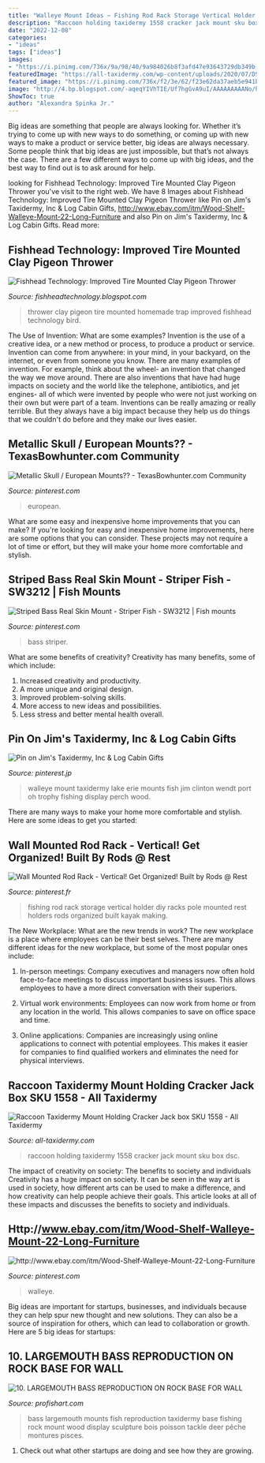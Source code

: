```yaml
---
title: "Walleye Mount Ideas ~ Fishing Rod Rack Storage Vertical Holder Diy Racks Pole Mounted Rest Holders Rods Organized Built Kayak Making"
description: "Raccoon holding taxidermy 1558 cracker jack mount sku box dsc"
date: "2022-12-08"
categories:
- "ideas"
tags: ["ideas"]
images:
- "https://i.pinimg.com/736x/9a/98/40/9a984026b8f3afd47e93643729db349b--european-mount-discussion.jpg"
featuredImage: "https://all-taxidermy.com/wp-content/uploads/2020/07/DSC_6369.jpg"
featured_image: "https://i.pinimg.com/736x/f2/3e/62/f23e62da37aeb5e941b6da556e77dad6.jpg"
image: "http://4.bp.blogspot.com/-aqeqYIVhTIE/Uf7hgGvA9uI/AAAAAAAAANo/hCgO7sCJj24/s1600/IMG_0609.JPG"
ShowToc: true
author: "Alexandra Spinka Jr."
---
```



Big ideas are something that people are always looking for. Whether it’s trying to come up with new ways to do something, or coming up with new ways to make a product or service better, big ideas are always necessary. Some people think that big ideas are just impossible, but that’s not always the case. There are a few different ways to come up with big ideas, and the best way to find out is to ask around for help.

	

		
looking for Fishhead Technology: Improved Tire Mounted Clay Pigeon Thrower you've visit to the right web. We have 8 Images about Fishhead Technology: Improved Tire Mounted Clay Pigeon Thrower like Pin on Jim&#039;s Taxidermy, Inc &amp; Log Cabin Gifts, http://www.ebay.com/itm/Wood-Shelf-Walleye-Mount-22-Long-Furniture and also Pin on Jim&#039;s Taxidermy, Inc &amp; Log Cabin Gifts. Read more:
		
    
## Fishhead Technology: Improved Tire Mounted Clay Pigeon Thrower

<img loading=lazy src="http://4.bp.blogspot.com/-aqeqYIVhTIE/Uf7hgGvA9uI/AAAAAAAAANo/hCgO7sCJj24/s1600/IMG_0609.JPG" onerror="this.onerror=null;this.src='https://tse3.mm.bing.net/th?id=OIP.cZf87WwvYkYHNIeAtZIFKAHaFj&amp;pid=15.1';" alt="Fishhead Technology: Improved Tire Mounted Clay Pigeon Thrower">

_Source: fishheadtechnology.blogspot.com_

>thrower clay pigeon tire mounted homemade trap improved fishhead technology bird. 

	

The Use of Invention: What are some examples?
Invention is the use of a creative idea, or a new method or process, to produce a product or service. Invention can come from anywhere: in your mind, in your backyard, on the internet, or even from someone you know. 
There are many examples of invention. For example, think about the wheel- an invention that changed the way we move around. There are also inventions that have had huge impacts on society and the world like the telephone, antibiotics, and jet engines- all of which were invented by people who were not just working on their own but were part of a team. 
Inventions can be really amazing or really terrible. But they always have a big impact because they help us do things that we couldn't do before and they make our lives easier.

    
## Metallic Skull / European Mounts?? - TexasBowhunter.com Community

<img loading=lazy src="https://i.pinimg.com/736x/9a/98/40/9a984026b8f3afd47e93643729db349b--european-mount-discussion.jpg" onerror="this.onerror=null;this.src='https://tse1.mm.bing.net/th?id=OIP.entc-bKBLkgFehdZlEg8SQHaFj&amp;pid=15.1';" alt="Metallic Skull / European Mounts?? - TexasBowhunter.com Community">

_Source: pinterest.com_

>european. 

	

What are some easy and inexpensive home improvements that you can make?
If you're looking for easy and inexpensive home improvements, here are some options that you can consider. These projects may not require a lot of time or effort, but they will make your home more comfortable and stylish.

    
## Striped Bass Real Skin Mount - Striper Fish - SW3212 | Fish Mounts

<img loading=lazy src="https://i.pinimg.com/736x/f2/3e/62/f23e62da37aeb5e941b6da556e77dad6.jpg" onerror="this.onerror=null;this.src='https://tse1.mm.bing.net/th?id=OIP.2EI--xv24n49XCDMogISQwHaHa&amp;pid=15.1';" alt="Striped Bass Real Skin Mount - Striper Fish - SW3212 | Fish mounts">

_Source: pinterest.com_

>bass striper. 

	

What are some benefits of creativity?
Creativity has many benefits, some of which include: 
1. Increased creativity and productivity.
2. A more unique and original design.
3. Improved problem-solving skills.
4. More access to new ideas and possibilities. 
5. Less stress and better mental health overall.

    
## Pin On Jim&#039;s Taxidermy, Inc &amp; Log Cabin Gifts

<img loading=lazy src="https://i.pinimg.com/originals/21/eb/78/21eb788355cdcd2b78a56ed753bdcc18.jpg" onerror="this.onerror=null;this.src='https://tse3.mm.bing.net/th?id=OIP.o7zJtVNgWsbm7EMIAJ2Q1QHaEf&amp;pid=15.1';" alt="Pin on Jim&#039;s Taxidermy, Inc &amp; Log Cabin Gifts">

_Source: pinterest.jp_

>walleye mount taxidermy lake erie mounts fish jim clinton wendt port oh trophy fishing display perch wood. 

	

There are many ways to make your home more comfortable and stylish. Here are some ideas to get you started: 

    
## Wall Mounted Rod Rack - Vertical! Get Organized! Built By Rods @ Rest

<img loading=lazy src="https://i.pinimg.com/originals/05/2c/e1/052ce1becb947622886f97b7fbba230a.jpg" onerror="this.onerror=null;this.src='https://tse4.mm.bing.net/th?id=OIP.DGwH791zW5UXTzU-yAx-7QHaJ4&amp;pid=15.1';" alt="Wall Mounted Rod Rack - Vertical! Get Organized! Built by Rods @ Rest">

_Source: pinterest.fr_

>fishing rod rack storage vertical holder diy racks pole mounted rest holders rods organized built kayak making. 

	

The New Workplace: What are the new trends in work?
The new workplace is a place where employees can be their best selves. There are many different ideas for the new workplace, but some of the most popular ones include:
1. In-person meetings: Company executives and managers now often hold face-to-face meetings to discuss important business issues. This allows employees to have a more direct conversation with their superiors.

2. Virtual work environments: Employees can now work from home or from any location in the world. This allows companies to save on office space and time.

3. Online applications: Companies are increasingly using online applications to connect with potential employees. This makes it easier for companies to find qualified workers and eliminates the need for physical interviews.

    
## Raccoon Taxidermy Mount Holding Cracker Jack Box SKU 1558 - All Taxidermy

<img loading=lazy src="https://all-taxidermy.com/wp-content/uploads/2020/07/DSC_6369.jpg" onerror="this.onerror=null;this.src='https://tse1.mm.bing.net/th?id=OIP.0xmMfEflhaRJm3M1_WzzRwHaLH&amp;pid=15.1';" alt="Raccoon Taxidermy Mount Holding Cracker Jack box SKU 1558 - All Taxidermy">

_Source: all-taxidermy.com_

>raccoon holding taxidermy 1558 cracker jack mount sku box dsc. 

	

The impact of creativity on society: The benefits to society and individuals
Creativity has a huge impact on society. It can be seen in the way art is used in society, how different arts can be used to make a difference, and how creativity can help people achieve their goals. This article looks at all of these impacts and discusses the benefits to society and individuals.

    
## Http://www.ebay.com/itm/Wood-Shelf-Walleye-Mount-22-Long-Furniture

<img loading=lazy src="https://i.pinimg.com/originals/fe/1d/da/fe1ddac852ec7247c28cdfea9500e6e6.jpg" onerror="this.onerror=null;this.src='https://tse4.mm.bing.net/th?id=OIP.qVJKgvZ0yU8ozrK9_-IDVwAAAA&amp;pid=15.1';" alt="http://www.ebay.com/itm/Wood-Shelf-Walleye-Mount-22-Long-Furniture">

_Source: pinterest.com_

>walleye. 

	

Big ideas are important for startups, businesses, and individuals because they can help spur new thought and new solutions. They can also be a source of inspiration for others, which can lead to collaboration or growth. Here are 5 big ideas for startups:

    
## 10. LARGEMOUTH BASS REPRODUCTION ON ROCK BASE FOR WALL

<img loading=lazy src="http://profishart.com/gallery/wp-content/gallery/largemouth-bass/55-largemouth-bass-reproduction_0.jpg" onerror="this.onerror=null;this.src='https://tse4.mm.bing.net/th?id=OIP.zIS_IEjiDWP9d1jse4MLEgHaFj&amp;pid=15.1';" alt="10. LARGEMOUTH BASS REPRODUCTION ON ROCK BASE FOR WALL">

_Source: profishart.com_

>bass largemouth mounts fish reproduction taxidermy base fishing rock mount wood display sculpture bois poisson tackle deer pêche montures pisces. 

	

1. Check out what other startups are doing and see how they are growing.

